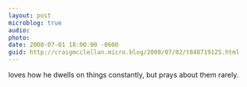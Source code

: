 ```yaml
---
layout: post
microblog: true
audio: 
photo: 
date: 2008-07-01 18:00:00 -0600
guid: http://craigmcclellan.micro.blog/2008/07/02/t848719125.html
---
```

loves how he dwells on things constantly, but prays about them rarely.
